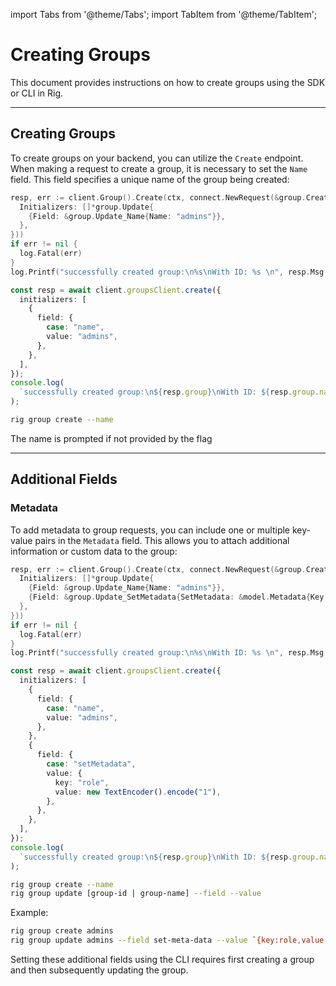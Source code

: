 import Tabs from '@theme/Tabs';
import TabItem from '@theme/TabItem';

# Creating Groups

This document provides instructions on how to create groups using the SDK or CLI in Rig.

<hr class="solid" />

## Creating Groups

To create groups on your backend, you can utilize the `Create` endpoint. When making a request to create a group, it is necessary to set the `Name` field. This field specifies a unique name of the group being created:

<Tabs>
<TabItem value="go" label="Golang SDK">

```go
resp, err := client.Group().Create(ctx, connect.NewRequest(&group.CreateRequest{
  Initializers: []*group.Update{
    {Field: &group.Update_Name{Name: "admins"}},
  },
}))
if err != nil {
  log.Fatal(err)
}
log.Printf("successfully created group:\n%s\nWith ID: %s \n", resp.Msg.GetGroup().String(), resp.Msg.GetGroup().GetGroupId())
```

</TabItem>
<TabItem value="typescript" label="Typescript SDK">

```typescript
const resp = await client.groupsClient.create({
  initializers: [
    {
      field: {
        case: "name",
        value: "admins",
      },
    },
  ],
});
console.log(
  `successfully created group:\n${resp.group}\nWith ID: ${resp.group.name}`,
);
```

</TabItem>
<TabItem value="cli" label="CLI">

```sh
rig group create --name
```

The name is prompted if not provided by the flag
</TabItem>
</Tabs>

<hr class="solid" />

## Additional Fields

### Metadata

To add metadata to group requests, you can include one or multiple key-value pairs in the `Metadata` field. This allows you to attach additional information or custom data to the group:

<Tabs>
<TabItem value="go" label="Golang SDK">

```go
resp, err := client.Group().Create(ctx, connect.NewRequest(&group.CreateRequest{
  Initializers: []*group.Update{
    {Field: &group.Update_Name{Name: "admins"}},
    {Field: &group.Update_SetMetadata{SetMetadata: &model.Metadata{Key: "role", Value: []byte("1")}}},
  },
}))
if err != nil {
  log.Fatal(err)
}
log.Printf("successfully created group:\n%s\nWith ID: %s \n", resp.Msg.GetGroup().GetName(), resp.Msg.GetGroup().GetGroupId())
```

</TabItem>
<TabItem value="typescript" label="Typescript SDK">

```typescript
const resp = await client.groupsClient.create({
  initializers: [
    {
      field: {
        case: "name",
        value: "admins",
      },
    },
    {
      field: {
        case: "setMetadata",
        value: {
          key: "role",
          value: new TextEncoder().encode("1"),
        },
      },
    },
  ],
});
console.log(
  `successfully created group:\n${resp.group}\nWith ID: ${resp.group.name}`,
);
```

</TabItem>
<TabItem value="cli" label="CLI">

```sh
rig group create --name
rig group update [group-id | group-name] --field --value
```

Example:

```sh
rig group create admins
rig group update admins --field set-meta-data --value `{key:role,value:1}`
```

Setting these additional fields using the CLI requires first creating a group and then subsequently updating the group.
</TabItem>
</Tabs>
